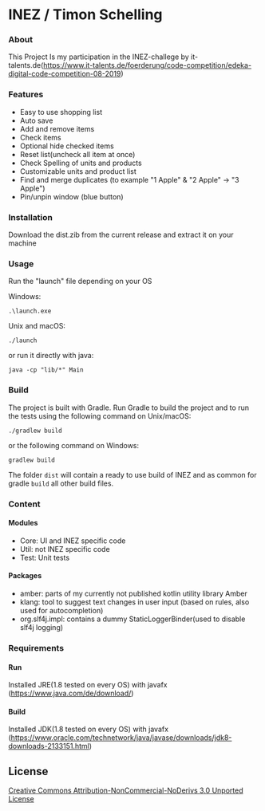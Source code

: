 # INEZ / Timon Schelling

### About 
This Project Is my participation in the INEZ-challege by it-talents.de(https://www.it-talents.de/foerderung/code-competition/edeka-digital-code-competition-08-2019)

### Features
- Easy to use shopping list
- Auto save
- Add and remove items
- Check items 
- Optional hide checked items
- Reset list(uncheck all item at once)
- Check Spelling of units and products
- Customizable units and product list
- Find and merge duplicates (to example "1 Apple" & "2 Apple" -> "3 Apple")
- Pin/unpin window (blue button)

### Installation
Download the dist.zib from the current release and extract it on your machine

### Usage
Run the "launch" file depending on your OS

Windows:

    .\launch.exe


Unix and macOS:

    ./launch

or run it directly with java:

    java -cp "lib/*" Main


### Build 

The project is built with Gradle. Run Gradle to build the project and to run the tests 
using the following command on Unix/macOS:

    ./gradlew build
    
or the following command on Windows:

    gradlew build

The folder `dist` will contain a ready to use build of INEZ
and as common for gradle `build` all other build files.

### Content

#### Modules 
- Core: UI and INEZ specific code 
- Util: not INEZ specific code 
- Test: Unit tests

#### Packages
- amber: parts of my currently not published kotlin utility library Amber  
- klang: tool to suggest text changes in user input (based on rules, also used for autocompletion)
- org.slf4j.impl: contains a dummy StaticLoggerBinder(used to disable slf4j logging) 

### Requirements

#### Run 
Installed JRE(1.8 tested on every OS) with javafx (https://www.java.com/de/download/)

#### Build
Installed JDK(1.8 tested on every OS) with javafx (https://www.oracle.com/technetwork/java/javase/downloads/jdk8-downloads-2133151.html)

## License

[Creative Commons Attribution-NonCommercial-NoDerivs 3.0 Unported License](http://creativecommons.org/licenses/by-nc-nd/3.0/)

